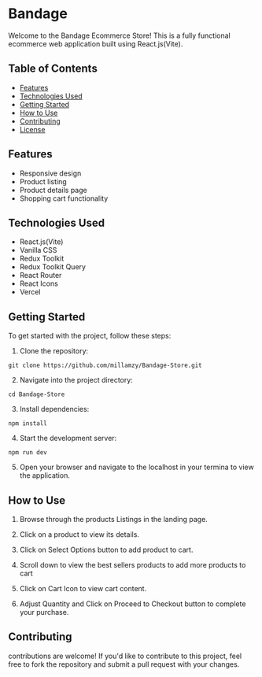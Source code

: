 # Bandage

Welcome to the Bandage Ecommerce Store! This is a fully functional ecommerce web application built using React.js(Vite).

## Table of Contents

- [Features](#features)
- [Technologies Used](#technologies-used)
- [Getting Started](#getting-started)
- [How to Use](#how-to-use)
- [Contributing](#contributing)
- [License](#license)

## Features

- Responsive design
- Product listing
- Product details page
- Shopping cart functionality

## Technologies Used

- React.js(Vite)
- Vanilla CSS 
- Redux Toolkit 
- Redux Toolkit Query
- React Router
- React Icons
- Vercel

## Getting Started

To get started with the project, follow these steps:

1. Clone the repository:

```
git clone https://github.com/millamzy/Bandage-Store.git

```


2. Navigate into the project directory:

```
cd Bandage-Store

```

3. Install dependencies:

```
npm install

```

4. Start the development server:

```
npm run dev

```

5. Open your browser and navigate to the localhost in your termina to view the application.


## How to Use

1. Browse through the products Listings in the landing page.

2. Click on a product to view its details.

3. Click on Select Options button to add product to cart.

4. Scroll down to view the best sellers products to add more products to cart

5. Click on Cart Icon to view cart content.

6. Adjust Quantity and Click on Proceed to Checkout button to complete your purchase.


## Contributing 

contributions are welcome! If you'd like to contribute to this project, feel free to fork the repository and submit a pull request with your changes.

